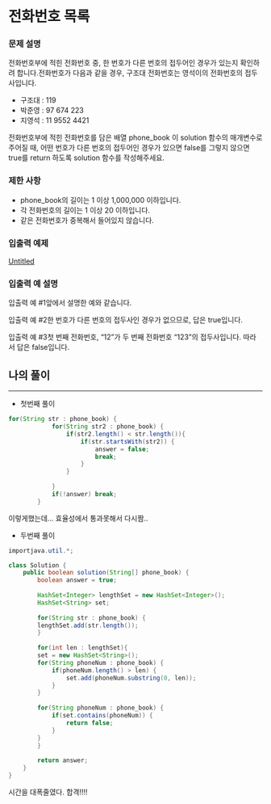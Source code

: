 # 전화번호 목록

### **문제 설명**

전화번호부에 적힌 전화번호 중, 한 번호가 다른 번호의 접두어인 경우가 있는지 확인하려 합니다.전화번호가 다음과 같을 경우, 구조대 전화번호는 영석이의 전화번호의 접두사입니다.

- 구조대 : 119
- 박준영 : 97 674 223
- 지영석 : 11 9552 4421

전화번호부에 적힌 전화번호를 담은 배열 phone_book 이 solution 함수의 매개변수로 주어질 때, 어떤 번호가 다른 번호의 접두어인 경우가 있으면 false를 그렇지 않으면 true를 return 하도록 solution 함수를 작성해주세요.

### 제한 사항

- phone_book의 길이는 1 이상 1,000,000 이하입니다.
- 각 전화번호의 길이는 1 이상 20 이하입니다.
- 같은 전화번호가 중복해서 들어있지 않습니다.

### 입출력 예제

[Untitled](https://www.notion.so/0134b0c36aa94cab8604b609bc45cb1c)

### 입출력 예 설명

입출력 예 #1앞에서 설명한 예와 같습니다.

입출력 예 #2한 번호가 다른 번호의 접두사인 경우가 없으므로, 답은 true입니다.

입출력 예 #3첫 번째 전화번호, “12”가 두 번째 전화번호 “123”의 접두사입니다. 따라서 답은 false입니다.

## 나의 풀이

---

- 첫번째 풀이

```java
for(String str : phone_book) {
            for(String str2 : phone_book) {
                if(str2.length() < str.length()){
                    if(str.startsWith(str2)) {
                        answer = false;
                        break;
                    }
                }
                
            }
            if(!answer) break;
        }
```

이렇게했는데... 효율성에서 통과못해서 다시짬..

- 두번째 풀이

```java
importjava.util.*;

class Solution {
    public boolean solution(String[] phone_book) {
        boolean answer = true;
        
        HashSet<Integer> lengthSet = new HashSet<Integer>();
        HashSet<String> set;
        
        for(String str : phone_book) {
		lengthSet.add(str.length());
        }
        
        for(int len : lengthSet){
		set = new HashSet<String>();
		for(String phoneNum : phone_book) {
			if(phoneNum.length() > len) {
				set.add(phoneNum.substring(0, len));    
			}
		}
            
		for(String phoneNum : phone_book) {
			if(set.contains(phoneNum)) {
				return false;
			}
		}
        }       
        
        return answer;
    }
}
```

시간을 대폭줄였다. 합격!!!!
